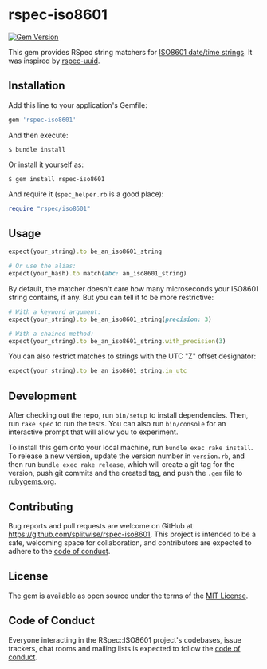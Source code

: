 # rspec-iso8601

[![Gem Version](https://badge.fury.io/rb/rspec-iso8601.svg)](https://badge.fury.io/rb/rspec-iso8601)

This gem provides RSpec string matchers for [ISO8601 date/time strings](https://www.w3.org/TR/NOTE-datetime). It was inspired by [rspec-uuid](https://github.com/dpep/rspec-uuid).

## Installation

Add this line to your application's Gemfile:

```ruby
gem 'rspec-iso8601'
```

And then execute:

    $ bundle install

Or install it yourself as:

    $ gem install rspec-iso8601


And require it (`spec_helper.rb` is a good place):

```ruby
require "rspec/iso8601"
```

## Usage

```ruby
expect(your_string).to be_an_iso8601_string

# Or use the alias:
expect(your_hash).to match(abc: an_iso8601_string)
```

By default, the matcher doesn't care how many microseconds your ISO8601 string contains, if any.
But you can tell it to be more restrictive:

```ruby
# With a keyword argument:
expect(your_string).to be_an_iso8601_string(precision: 3)

# With a chained method:
expect(your_string).to be_an_iso8601_string.with_precision(3)
```

You can also restrict matches to strings with the UTC "Z" offset designator:

```ruby
expect(your_string).to be_an_iso8601_string.in_utc
```


## Development

After checking out the repo, run `bin/setup` to install dependencies. Then, run `rake spec` to run the tests. You can also run `bin/console` for an interactive prompt that will allow you to experiment.

To install this gem onto your local machine, run `bundle exec rake install`. To release a new version, update the version number in `version.rb`, and then run `bundle exec rake release`, which will create a git tag for the version, push git commits and the created tag, and push the `.gem` file to [rubygems.org](https://rubygems.org).

## Contributing

Bug reports and pull requests are welcome on GitHub at https://github.com/splitwise/rspec-iso8601. This project is intended to be a safe, welcoming space for collaboration, and contributors are expected to adhere to the [code of conduct](https://github.com/splitwise/rspec-iso8601/blob/main/CODE_OF_CONDUCT.md).

## License

The gem is available as open source under the terms of the [MIT License](https://opensource.org/licenses/MIT).

## Code of Conduct

Everyone interacting in the RSpec::ISO8601 project's codebases, issue trackers, chat rooms and mailing lists is expected to follow the [code of conduct](https://github.com/splitwise/rspec-iso8601/blob/main/CODE_OF_CONDUCT.md).
